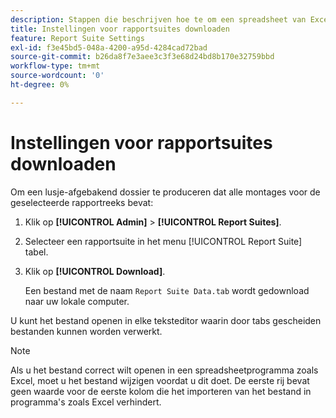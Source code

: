 ```yaml
---
description: Stappen die beschrijven hoe te om een spreadsheet van Excel te produceren die alle montages voor de geselecteerde rapportreeks bevat.
title: Instellingen voor rapportsuites downloaden
feature: Report Suite Settings
exl-id: f3e45bd5-048a-4200-a95d-4284cad72bad
source-git-commit: b26da8f7e3aee3c3f3e68d24bd8b170e32759bbd
workflow-type: tm+mt
source-wordcount: '0'
ht-degree: 0%

---
```


# Instellingen voor rapportsuites downloaden

Om een lusje-afgebakend dossier te produceren dat alle montages voor de geselecteerde rapportreeks bevat:

1. Klik op **[!UICONTROL Admin]** > **[!UICONTROL Report Suites]**.

2. Selecteer een rapportsuite in het menu [!UICONTROL Report Suite] tabel.

3. Klik op **[!UICONTROL Download]**.

   Een bestand met de naam `Report Suite Data.tab` wordt gedownload naar uw lokale computer.

U kunt het bestand openen in elke teksteditor waarin door tabs gescheiden bestanden kunnen worden verwerkt.

>[!NOTE]
>
>   Als u het bestand correct wilt openen in een spreadsheetprogramma zoals Excel, moet u het bestand wijzigen voordat u dit doet. De eerste rij bevat geen waarde voor de eerste kolom die het importeren van het bestand in programma&#39;s zoals Excel verhindert.
